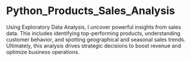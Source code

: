# Python_Products_Sales_Analysis
Using Exploratory Data Analysis, I uncover powerful insights from sales data. This includes identifying top-performing products, understanding customer behavior, and spotting geographical and seasonal sales trends. Ultimately, this analysis drives strategic decisions to boost revenue and optimize business operations.
